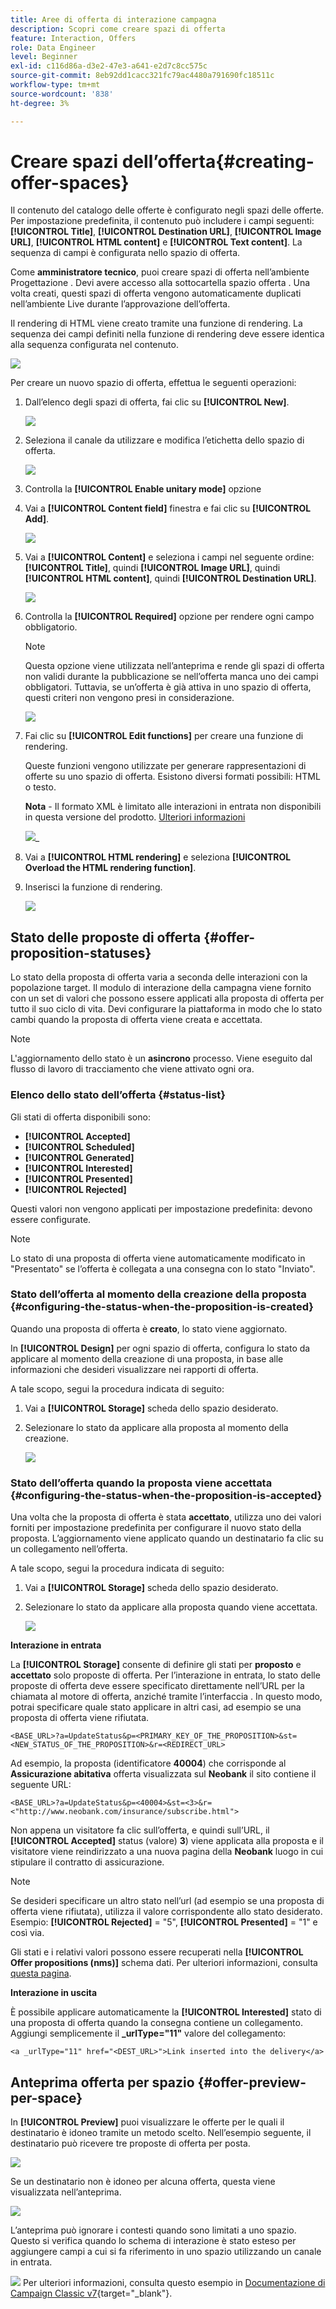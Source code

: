 ```yaml
---
title: Aree di offerta di interazione campagna
description: Scopri come creare spazi di offerta
feature: Interaction, Offers
role: Data Engineer
level: Beginner
exl-id: c116d86a-d3e2-47e3-a641-e2d7c8cc575c
source-git-commit: 8eb92dd1cacc321fc79ac4480a791690fc18511c
workflow-type: tm+mt
source-wordcount: '838'
ht-degree: 3%

---
```


# Creare spazi dell’offerta{#creating-offer-spaces}

Il contenuto del catalogo delle offerte è configurato negli spazi delle offerte. Per impostazione predefinita, il contenuto può includere i campi seguenti: **[!UICONTROL Title]**, **[!UICONTROL Destination URL]**, **[!UICONTROL Image URL]**, **[!UICONTROL HTML content]** e **[!UICONTROL Text content]**. La sequenza di campi è configurata nello spazio di offerta.

Come **amministratore tecnico**, puoi creare spazi di offerta nell’ambiente Progettazione . Devi avere accesso alla sottocartella spazio offerta . Una volta creati, questi spazi di offerta vengono automaticamente duplicati nell’ambiente Live durante l’approvazione dell’offerta.

Il rendering di HTML viene creato tramite una funzione di rendering. La sequenza dei campi definiti nella funzione di rendering deve essere identica alla sequenza configurata nel contenuto.

![](assets/offer_space_create_009.png)

Per creare un nuovo spazio di offerta, effettua le seguenti operazioni:

1. Dall’elenco degli spazi di offerta, fai clic su **[!UICONTROL New]**.

   ![](assets/offer_space_create_001.png)

1. Seleziona il canale da utilizzare e modifica l’etichetta dello spazio di offerta.

   ![](assets/offer_space_create_002.png)

1. Controlla la **[!UICONTROL Enable unitary mode]** opzione

1. Vai a **[!UICONTROL Content field]** finestra e fai clic su **[!UICONTROL Add]**.

   ![](assets/offer_space_create_003.png)

1. Vai a **[!UICONTROL Content]** e seleziona i campi nel seguente ordine: **[!UICONTROL Title]**, quindi **[!UICONTROL Image URL]**, quindi **[!UICONTROL HTML content]**, quindi **[!UICONTROL Destination URL]**.

   ![](assets/offer_space_create_004.png)

1. Controlla la **[!UICONTROL Required]** opzione per rendere ogni campo obbligatorio.

   >[!NOTE]
   >
   >Questa opzione viene utilizzata nell’anteprima e rende gli spazi di offerta non validi durante la pubblicazione se nell’offerta manca uno dei campi obbligatori. Tuttavia, se un’offerta è già attiva in uno spazio di offerta, questi criteri non vengono presi in considerazione.

   ![](assets/offer_space_create_005.png)

1. Fai clic su **[!UICONTROL Edit functions]** per creare una funzione di rendering.

   Queste funzioni vengono utilizzate per generare rappresentazioni di offerte su uno spazio di offerta. Esistono diversi formati possibili: HTML o testo.

   **Nota** - Il formato XML è limitato alle interazioni in entrata non disponibili in questa versione del prodotto. [Ulteriori informazioni](../start/v7-to-v8.md#gs-unavailable-features)

   ![](assets/offer_space_create_006.png)_

1. Vai a **[!UICONTROL HTML rendering]** e seleziona **[!UICONTROL Overload the HTML rendering function]**.
1. Inserisci la funzione di rendering.

   ![](assets/offer_space_create_007.png)

## Stato delle proposte di offerta {#offer-proposition-statuses}

Lo stato della proposta di offerta varia a seconda delle interazioni con la popolazione target. Il modulo di interazione della campagna viene fornito con un set di valori che possono essere applicati alla proposta di offerta per tutto il suo ciclo di vita. Devi configurare la piattaforma in modo che lo stato cambi quando la proposta di offerta viene creata e accettata.

>[!NOTE]
>
>L&#39;aggiornamento dello stato è un **asincrono** processo. Viene eseguito dal flusso di lavoro di tracciamento che viene attivato ogni ora.

### Elenco dello stato dell’offerta {#status-list}

Gli stati di offerta disponibili sono:

* **[!UICONTROL Accepted]**
* **[!UICONTROL Scheduled]**
* **[!UICONTROL Generated]**
* **[!UICONTROL Interested]**
* **[!UICONTROL Presented]**
* **[!UICONTROL Rejected]**

Questi valori non vengono applicati per impostazione predefinita: devono essere configurate.

>[!NOTE]
>
>Lo stato di una proposta di offerta viene automaticamente modificato in &quot;Presentato&quot; se l’offerta è collegata a una consegna con lo stato &quot;Inviato&quot;.

### Stato dell’offerta al momento della creazione della proposta {#configuring-the-status-when-the-proposition-is-created}

Quando una proposta di offerta è **creato**, lo stato viene aggiornato.

In **[!UICONTROL Design]** per ogni spazio di offerta, configura lo stato da applicare al momento della creazione di una proposta, in base alle informazioni che desideri visualizzare nei rapporti di offerta.

A tale scopo, segui la procedura indicata di seguito:

1. Vai a **[!UICONTROL Storage]** scheda dello spazio desiderato.
1. Selezionare lo stato da applicare alla proposta al momento della creazione.

   ![](assets/offer_update_status_001.png)

### Stato dell’offerta quando la proposta viene accettata {#configuring-the-status-when-the-proposition-is-accepted}

Una volta che la proposta di offerta è stata **accettato**, utilizza uno dei valori forniti per impostazione predefinita per configurare il nuovo stato della proposta. L’aggiornamento viene applicato quando un destinatario fa clic su un collegamento nell’offerta.

A tale scopo, segui la procedura indicata di seguito:

1. Vai a **[!UICONTROL Storage]** scheda dello spazio desiderato.
1. Selezionare lo stato da applicare alla proposta quando viene accettata.

   ![](assets/offer_update_status_002.png)


**Interazione in entrata**

La **[!UICONTROL Storage]** consente di definire gli stati per **proposto** e **accettato** solo proposte di offerta. Per l’interazione in entrata, lo stato delle proposte di offerta deve essere specificato direttamente nell’URL per la chiamata al motore di offerta, anziché tramite l’interfaccia . In questo modo, potrai specificare quale stato applicare in altri casi, ad esempio se una proposta di offerta viene rifiutata.

```
<BASE_URL>?a=UpdateStatus&p=<PRIMARY_KEY_OF_THE_PROPOSITION>&st=<NEW_STATUS_OF_THE_PROPOSITION>&r=<REDIRECT_URL>
```

Ad esempio, la proposta (identificatore **40004**) che corrisponde al **Assicurazione abitativa** offerta visualizzata sul **Neobank** il sito contiene il seguente URL:

```
<BASE_URL>?a=UpdateStatus&p=<40004>&st=<3>&r=<"http://www.neobank.com/insurance/subscribe.html">
```

Non appena un visitatore fa clic sull’offerta, e quindi sull’URL, il **[!UICONTROL Accepted]** status (valore) **3**) viene applicata alla proposta e il visitatore viene reindirizzato a una nuova pagina della **Neobank** luogo in cui stipulare il contratto di assicurazione.

>[!NOTE]
>
>Se desideri specificare un altro stato nell’url (ad esempio se una proposta di offerta viene rifiutata), utilizza il valore corrispondente allo stato desiderato. Esempio: **[!UICONTROL Rejected]** = &quot;5&quot;, **[!UICONTROL Presented]** = &quot;1&quot; e così via.
>
>Gli stati e i relativi valori possono essere recuperati nella **[!UICONTROL Offer propositions (nms)]** schema dati. Per ulteriori informazioni, consulta [questa pagina](../dev/create-schema.md).

**Interazione in uscita**

È possibile applicare automaticamente la **[!UICONTROL Interested]** stato di una proposta di offerta quando la consegna contiene un collegamento. Aggiungi semplicemente il **_urlType=&quot;11&quot;** valore del collegamento:

```
<a _urlType="11" href="<DEST_URL>">Link inserted into the delivery</a>
```

## Anteprima offerta per spazio {#offer-preview-per-space}

In **[!UICONTROL Preview]** puoi visualizzare le offerte per le quali il destinatario è idoneo tramite un metodo scelto. Nell’esempio seguente, il destinatario può ricevere tre proposte di offerta per posta.

![](assets/offer_space_overview_002.png)

Se un destinatario non è idoneo per alcuna offerta, questa viene visualizzata nell’anteprima.

![](assets/offer_space_overview_001.png)


L’anteprima può ignorare i contesti quando sono limitati a uno spazio. Questo si verifica quando lo schema di interazione è stato esteso per aggiungere campi a cui si fa riferimento in uno spazio utilizzando un canale in entrata.

![](../assets/do-not-localize/book.png)  Per ulteriori informazioni, consulta questo esempio in [Documentazione di Campaign Classic v7](https://experienceleague.adobe.com/docs/campaign-classic/using/managing-offers/advanced-parameters/extension-example.html){target="_blank"}.